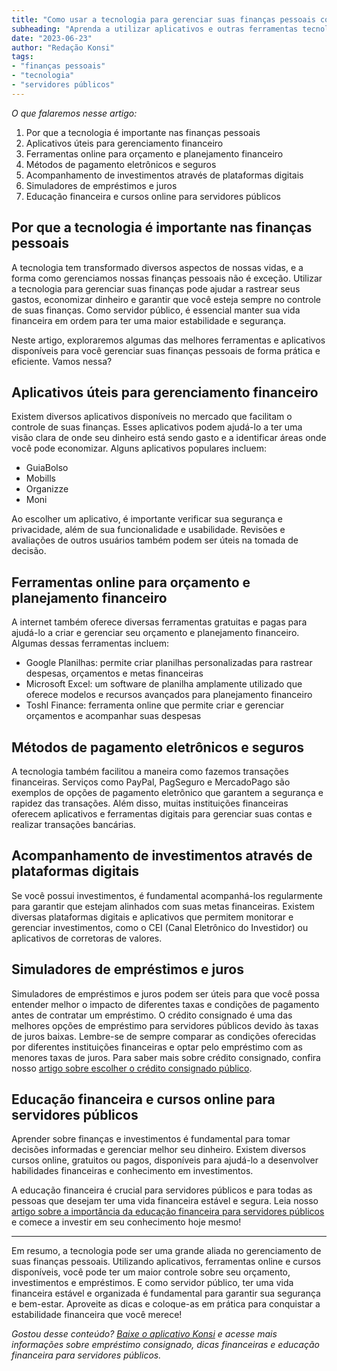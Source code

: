 ```yaml
---
title: "Como usar a tecnologia para gerenciar suas finanças pessoais como servidor público"
subheading: "Aprenda a utilizar aplicativos e outras ferramentas tecnológicas para controlar suas finanças e otimizar sua vida financeira"
date: "2023-06-23"
author: "Redação Konsi"
tags:
- "finanças pessoais"
- "tecnologia"
- "servidores públicos"
---
```


_O que falaremos nesse artigo:_
1. Por que a tecnologia é importante nas finanças pessoais
2. Aplicativos úteis para gerenciamento financeiro
3. Ferramentas online para orçamento e planejamento financeiro
4. Métodos de pagamento eletrônicos e seguros
5. Acompanhamento de investimentos através de plataformas digitais
6. Simuladores de empréstimos e juros
7. Educação financeira e cursos online para servidores públicos

## Por que a tecnologia é importante nas finanças pessoais

A tecnologia tem transformado diversos aspectos de nossas vidas, e a forma como gerenciamos nossas finanças pessoais não é exceção. Utilizar a tecnologia para gerenciar suas finanças pode ajudar a rastrear seus gastos, economizar dinheiro e garantir que você esteja sempre no controle de suas finanças. Como servidor público, é essencial manter sua vida financeira em ordem para ter uma maior estabilidade e segurança.

Neste artigo, exploraremos algumas das melhores ferramentas e aplicativos disponíveis para você gerenciar suas finanças pessoais de forma prática e eficiente. Vamos nessa?

## Aplicativos úteis para gerenciamento financeiro

Existem diversos aplicativos disponíveis no mercado que facilitam o controle de suas finanças. Esses aplicativos podem ajudá-lo a ter uma visão clara de onde seu dinheiro está sendo gasto e a identificar áreas onde você pode economizar. Alguns aplicativos populares incluem:

- GuiaBolso
- Mobills
- Organizze
- Moni

Ao escolher um aplicativo, é importante verificar sua segurança e privacidade, além de sua funcionalidade e usabilidade. Revisões e avaliações de outros usuários também podem ser úteis na tomada de decisão.

## Ferramentas online para orçamento e planejamento financeiro

A internet também oferece diversas ferramentas gratuitas e pagas para ajudá-lo a criar e gerenciar seu orçamento e planejamento financeiro. Algumas dessas ferramentas incluem:

- Google Planilhas: permite criar planilhas personalizadas para rastrear despesas, orçamentos e metas financeiras
- Microsoft Excel: um software de planilha amplamente utilizado que oferece modelos e recursos avançados para planejamento financeiro
- Toshl Finance: ferramenta online que permite criar e gerenciar orçamentos e acompanhar suas despesas

## Métodos de pagamento eletrônicos e seguros

A tecnologia também facilitou a maneira como fazemos transações financeiras. Serviços como PayPal, PagSeguro e MercadoPago são exemplos de opções de pagamento eletrônico que garantem a segurança e rapidez das transações. Além disso, muitas instituições financeiras oferecem aplicativos e ferramentas digitais para gerenciar suas contas e realizar transações bancárias.

## Acompanhamento de investimentos através de plataformas digitais

Se você possui investimentos, é fundamental acompanhá-los regularmente para garantir que estejam alinhados com suas metas financeiras. Existem diversas plataformas digitais e aplicativos que permitem monitorar e gerenciar investimentos, como o CEI (Canal Eletrônico do Investidor) ou aplicativos de corretoras de valores.

## Simuladores de empréstimos e juros

Simuladores de empréstimos e juros podem ser úteis para que você possa entender melhor o impacto de diferentes taxas e condições de pagamento antes de contratar um empréstimo. O crédito consignado é uma das melhores opções de empréstimo para servidores públicos devido às taxas de juros baixas. Lembre-se de sempre comparar as condições oferecidas por diferentes instituições financeiras e optar pelo empréstimo com as menores taxas de juros. Para saber mais sobre crédito consignado, confira nosso [artigo sobre escolher o crédito consignado público](konsi.com.br/postagens/5-motivos-para-escolher-o-credito-consignado-publico).

## Educação financeira e cursos online para servidores públicos

Aprender sobre finanças e investimentos é fundamental para tomar decisões informadas e gerenciar melhor seu dinheiro. Existem diversos cursos online, gratuitos ou pagos, disponíveis para ajudá-lo a desenvolver habilidades financeiras e conhecimento em investimentos.

A educação financeira é crucial para servidores públicos e para todas as pessoas que desejam ter uma vida financeira estável e segura. Leia nosso [artigo sobre a importância da educação financeira para servidores públicos](konsi.com.br/postagens/a-importncia-da-educao-financeira-para-servidores-pblicos-e-como-implement-la-em-sua-vida) e comece a investir em seu conhecimento hoje mesmo!

---

Em resumo, a tecnologia pode ser uma grande aliada no gerenciamento de suas finanças pessoais. Utilizando aplicativos, ferramentas online e cursos disponíveis, você pode ter um maior controle sobre seu orçamento, investimentos e empréstimos. E como servidor público, ter uma vida financeira estável e organizada é fundamental para garantir sua segurança e bem-estar. Aproveite as dicas e coloque-as em prática para conquistar a estabilidade financeira que você merece!

_Gostou desse conteúdo? [Baixe o aplicativo Konsi](konsi.com.br/app) e acesse mais informações sobre empréstimo consignado, dicas financeiras e educação financeira para servidores públicos._